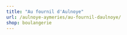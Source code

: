 ```yaml
---
title: "Au fournil d'Aulnoye"
url: /aulnoye-aymeries/au-fournil-daulnoye/
shop: boulangerie
---
```

